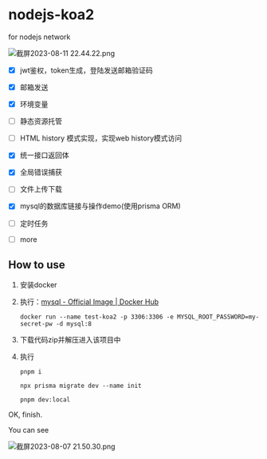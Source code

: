 # nodejs-koa2

for nodejs network

![截屏2023-08-11 22.44.22.png](https://s2.loli.net/2023/08/11/RPSYJeNK47kp2Vd.png)

- [x] jwt鉴权，token生成，登陆发送邮箱验证码

- [x] 邮箱发送

- [x] 环境变量

- [ ] 静态资源托管

- [ ] HTML history 模式实现，实现web history模式访问

- [x] 统一接口返回体

- [x] 全局错误捕获

- [ ] 文件上传下载

- [x] mysql的数据库链接与操作demo(使用prisma ORM)

- [ ] 定时任务

- [ ] more

  

## How to use

1. 安装docker

2. 执行：[mysql - Official Image | Docker Hub](https://hub.docker.com/_/mysql)

   ```
   docker run --name test-koa2 -p 3306:3306 -e MYSQL_ROOT_PASSWORD=my-secret-pw -d mysql:8
   ```

   

3. 下载代码zip并解压进入该项目中

4. 执行

   ```
   pnpm i
   ```

   ```
   npx prisma migrate dev --name init
   ```

   ```
   pnpm dev:local
   ```



OK, finish.

You can see

![截屏2023-08-07 21.50.30.png](https://s2.loli.net/2023/08/07/JAkvecsMoSjN97X.png)
